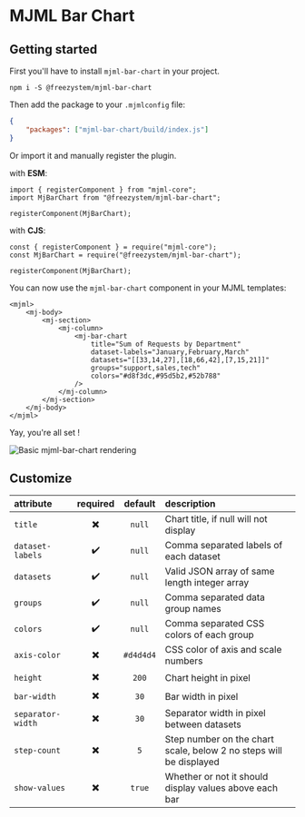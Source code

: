 # MJML Bar Chart

## Getting started

First you'll have to install `mjml-bar-chart` in your project.

```
npm i -S @freezystem/mjml-bar-chart
```

Then add the package to your `.mjmlconfig` file:

```json
{
	"packages": ["mjml-bar-chart/build/index.js"]
}
```

Or import it and manually register the plugin.

with **ESM**:

```ecmascript 6
import { registerComponent } from "mjml-core";
import MjBarChart from "@freezystem/mjml-bar-chart";

registerComponent(MjBarChart);
```

with **CJS**:

```ecmascript 6
const { registerComponent } = require("mjml-core");
const MjBarChart = require("@freezystem/mjml-bar-chart");

registerComponent(MjBarChart);
```

You can now use the `mjml-bar-chart` component in your MJML templates:

```mjml
<mjml>
	<mj-body>
		<mj-section>
			<mj-column>
				<mj-bar-chart
					title="Sum of Requests by Department"
					dataset-labels="January,February,March"
					datasets="[[33,14,27],[18,66,42],[7,15,21]]"
					groups="support,sales,tech"
					colors="#d8f3dc,#95d5b2,#52b788"
				/>
			</mj-column>
		</mj-section>
	</mj-body>
</mjml>
```

Yay, you're all set !

![Basic mjml-bar-chart rendering](https://repository-images.githubusercontent.com/398511647/a3509d00-707c-48e4-9686-7c1281b2af10)

## Customize

| attribute         | required |  default  | description                                                        |
| :---------------- | :------: | :-------: | :----------------------------------------------------------------- |
| `title`           |    ✖️    |  `null`   | Chart title, if null will not display                              |
| `dataset-labels`  |    ✔️    |  `null`   | Comma separated labels of each dataset                             |
| `datasets`        |    ✔️    |  `null`   | Valid JSON array of same length integer array                      |
| `groups`          |    ✔️    |  `null`   | Comma separated data group names                                   |
| `colors`          |    ✔️    |  `null`   | Comma separated CSS colors of each group                           |
| `axis-color`      |    ✖️    | `#d4d4d4` | CSS color of axis and scale numbers                                |
| `height`          |    ✖️    |   `200`   | Chart height in pixel                                              |
| `bar-width`       |    ✖️    |   `30`    | Bar width in pixel                                                 |
| `separator-width` |    ✖️    |   `30`    | Separator width in pixel between datasets                          |
| `step-count`      |    ✖️    |    `5`    | Step number on the chart scale, below 2 no steps will be displayed |
| `show-values`     |    ✖️    |  `true`   | Whether or not it should display values above each bar             |
